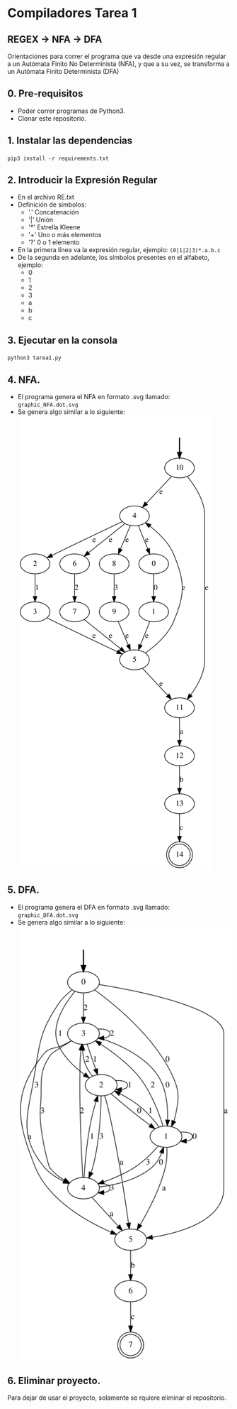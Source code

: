 # Compiladores Tarea 1
## REGEX -> NFA -> DFA

Orientaciones para correr el programa que va desde una expresión regular a un Autómata Finito No Determinista (NFA), y que a su vez, se transforma a un  Autómata Finito Determinista (DFA)

## 0. Pre-requisitos
* Poder correr programas de Python3.
* Clonar este repositorio.

## 1. Instalar las dependencias
`pip3 install -r requirements.txt`

## 2. Introducir la Expresión Regular 
* En el archivo RE.txt
* Definición de símbolos:
  - '.' Concatenación
  - '|' Unión
  - '*' Estrella Kleene
  - '+' Uno o más elementos 
  - '?' 0 o 1 elemento
* En la primera línea va la expresión regular, ejemplo: `(0|1|2|3)*.a.b.c`
* De la segunda en adelante, los símbolos presentes en el alfabeto, ejemplo:
  - 0
  - 1
  - 2
  - 3
  - a
  - b
  - c  

## 3. Ejecutar en la consola
`python3 tarea1.py`


## 4. NFA.
* El programa genera el NFA en formato .svg llamado: `graphic_NFA.dot.svg` 
* Se genera algo similar a lo siguiente:
![alt text](./output_NFA.dot.svg)

## 5. DFA.
* El programa genera el DFA en formato .svg llamado: `graphic_DFA.dot.svg` 
* Se genera algo similar a lo siguiente:
![alt text](./output_DFA.dot.svg)

## 6. Eliminar proyecto.
Para dejar de usar el proyecto, solamente se rquiere eliminar el repositorio.